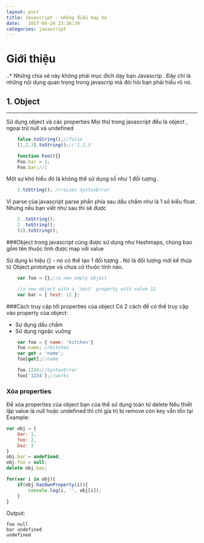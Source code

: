 ```yaml
---
layout: post
title: Javascript - những điều hay ho
date:   2017-04-24 23:36:39
categories: javascript
---
```


# Giới thiệu
..* Những chia sẻ này không phải mục đích dạy bạn Javascrip . Đây chỉ là
	những nội dụng quan trọng trong javascrip mà đòi hỏi bạn phải hiểu rõ nó.

## 1. Object
_______________________________________________
Sử dụng object và các properties
Mọi thứ trong javascript đều là object , ngoại trừ null và undefined

```javascript
	false.toString();//false
	[1,2,3].toString();//'1,2,3'

	function Foo(){}
	Foo.bar = 1;
	Foo.bar;//1

```
Một sự khó hiểu đó là không thể sử dụng số như 1 đối tượng .

```javascript
	2.toString(); //raises SystaxError
```
Vì parse của javascript parse phần phía sau dấu chấm như là 1 số kiểu float.
Nhưng nếu bạn viết như sau thì sẽ được

```javascript
	2..toString();
	2 .toString();
	(2).toString();
```
###Object trong javascript cũng được sử dụng như Hashmaps, chúng bao gồm tên thuộc tính
được map với value

Sử dụng kí hiệu {} - nó có thể tạo 1 đối tượng . Nó là đối tượng mới kế thừa từ 
Object.prototype và chưa có thuộc tính nào.

```javascript
	var foo = {};//a new empty object

	//a new object with a 'test' property with value 12
	var bar = { test: 12 };
```
###Cách truy cập tới properties của object
Có 2 cách để có thể truy cập vào property của object:
+ Sự dụng dấu chấm
+ Sử dụng ngoặc vuông

```javascript
	var foo = { name: 'kitchen'}
	foo.name; //kitchen
	var get = 'name';
	foo[get];//name

	foo.1234;//SyntaxError
	foo['1234'];//works
```

### Xóa properties
Để xóa properties của object bạn của thể sử dụng toán tử delete
Nếu thiết lập value là null hoặc undefined thì chỉ gía trị bị remove 
còn key vẫn tồn tại
Example:

```javascript
var obj = {
	bar: 1,
	foo: 2,
	baz: 3
}
obj.bar = undefined;
obj.foo = null;
delete obj.baz;

for(var i in obj){
	if(obj.hasOwnProperty(i)){
		console.log(i, '', obj[i]);
	}
}
```
Output:

```
foo null
bar undefined
undefined
```